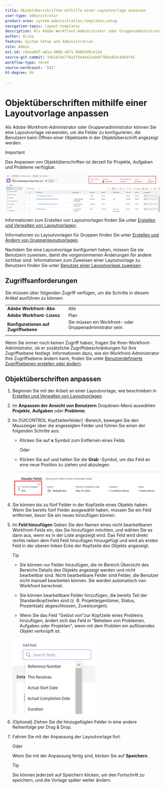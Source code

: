 ```yaml
---
title: Objektüberschriften mithilfe einer Layoutvorlage anpassen
user-type: administrator
product-area: system-administration;templates;setup
navigation-topic: layout-templates
description: Als Adobe Workfront-Administrator oder Gruppenadministrator können Sie eine Layoutvorlage verwenden, um die Felder zu konfigurieren, die Benutzern beim Öffnen einer Objektseite in der Objektüberschrift angezeigt werden.
author: Alina
feature: System Setup and Administration
role: Admin
exl-id: cbeaa0d7-a61a-4806-a871-96663d9ce124
source-git-commit: 34b1bf4e776a1f5b4a413ab9f78bed63c4b64f45
workflow-type: tm+mt
source-wordcount: '512'
ht-degree: 0%

---
```


# Objektüberschriften mithilfe einer Layoutvorlage anpassen

Als Adobe Workfront-Administrator oder Gruppenadministrator können Sie eine Layoutvorlage verwenden, um die Felder zu konfigurieren, die Benutzern beim Öffnen einer Objektseite in der Objektüberschrift angezeigt werden.

>[!IMPORTANT]
>
>Das Anpassen von Objektüberschriften ist derzeit für Projekte, Aufgaben und Probleme verfügbar.

![](assets/object-header-fields.png)

Informationen zum Erstellen von Layoutvorlagen finden Sie unter [Erstellen und Verwalten von Layoutvorlagen](../use-layout-templates/create-and-manage-layout-templates.md).

Informationen zu Layoutvorlagen für Gruppen finden Sie unter [Erstellen und Ändern von Gruppenlayoutvorlagen](../../../administration-and-setup/manage-groups/work-with-group-objects/create-and-modify-a-groups-layout-templates.md).

Nachdem Sie eine Layoutvorlage konfiguriert haben, müssen Sie sie Benutzern zuweisen, damit die vorgenommenen Änderungen für andere sichtbar sind. Informationen zum Zuweisen einer Layoutvorlage zu Benutzern finden Sie unter [Benutzer einer Layoutvorlage zuweisen](../use-layout-templates/assign-users-to-layout-template.md).

## Zugriffsanforderungen

Sie müssen über folgenden Zugriff verfügen, um die Schritte in diesem Artikel ausführen zu können:


<table>
  <tr>
   <td><strong>Adobe Workfront-Abo</strong>
   </td>
   <td>Alle
   </td>
  </tr>
  <tr>
   <td><strong>Adobe Workfront-Lizenz</strong>
   </td>
   <td>Plan
   </td>
  </tr>
  <tr>
   <td><strong>Konfigurationen auf Zugriffsebene</strong>
   </td>
   <td>Sie müssen ein Workfront- oder Gruppenadministrator sein.
<p>
   </td>
  </tr>
</table>

Wenn Sie immer noch keinen Zugriff haben, fragen Sie Ihren Workfront-Administrator, ob er zusätzliche Zugriffsbeschränkungen für Ihre Zugriffsebene festlegt. Informationen dazu, wie ein Workfront-Administrator Ihre Zugriffsebene ändern kann, finden Sie unter [Benutzerdefinierte Zugriffsebenen erstellen oder ändern](../../add-users/configure-and-grant-access/create-modify-access-levels.md).

## Objektüberschriften anpassen

1. Beginnen Sie mit der Arbeit an einer Layoutvorlage, wie beschrieben in [Erstellen und Verwalten von Layoutvorlagen](../../customize-workfront/use-layout-templates/create-and-manage-layout-templates.md).
1. Im **Anpassen der Ansicht von Benutzern** Dropdown-Menü auswählen **Projekte**, **Aufgaben** oder **Probleme**.

   <!--when this will be possible for more than 3 objects, at production, make this more general: update the sentence above to say "select an object you want to customize in the Customize what users see drop-down menu). -->

1. Im [!UICONTROL Kopfzeilenfelder] -Bereich, bewegen Sie den Mauszeiger über die angezeigten Felder und führen Sie einen der folgenden Schritte aus:
   * Klicken Sie auf **x** Symbol zum Entfernen eines Felds

     Oder

   * Klicken Sie auf und halten Sie die **Grab** -Symbol, um das Feld an eine neue Position zu ziehen und abzulegen.

   <!--(NOTE: make sure the default names of these fields have not changed; otherwise, update screen shot)-->

   ![](assets/object-header-field-x-and-grab-icons-in-lt.png)

1. Sie können bis zu fünf Felder in der Kopfzeile eines Objekts haben.
Wenn Sie bereits fünf Felder ausgewählt haben, müssen Sie ein Feld entfernen, bevor Sie ein neues hinzufügen können.
1. Im **Feld hinzufügen** Geben Sie den Namen eines nicht bearbeitbaren Workfront-Felds ein, das Sie hinzufügen möchten, und wählen Sie es dann aus, wenn es in der Liste angezeigt wird. Das Feld wird direkt rechts neben dem Feld Feld hinzufügen hinzugefügt und wird als erstes Feld in der oberen linken Ecke der Kopfzeile des Objekts angezeigt.

   >[!TIP]
   >
   >* Sie können nur Felder hinzufügen, die im Bereich Übersicht des Bereichs Details des Objekts angezeigt werden und nicht bearbeitbar sind. Nicht bearbeitbare Felder sind Felder, die Benutzer nicht manuell bearbeiten können. Sie werden automatisch von Workfront berechnet.
   >
   >* Sie können bearbeitbare Felder hinzufügen, die bereits Teil der Standardkopfzeilen sind (z. B. Projekteigentümer, Status, Prozentsatz abgeschlossen, Zuweisungen).
   >
   >* Wenn Sie das Feld &quot;Gelöst von&quot;zur Kopfzeile eines Problems hinzufügen, ändert sich das Feld in &quot;Beheben von Problemen, Aufgaben oder Projekten&quot;, wenn mit dem Problem ein auflösendes Objekt verknüpft ist.


   ![](assets/add-field-to-header-in-lt-list.png)


1. (Optional) Ziehen Sie die hinzugefügten Felder in eine andere Reihenfolge per Drag &amp; Drop.

1. Fahren Sie mit der Anpassung der Layoutvorlage fort.

   Oder

   Wenn Sie mit der Anpassung fertig sind, klicken Sie auf **Speichern**.

   >[!TIP]
   >
   >Sie können jederzeit auf Speichern klicken, um den Fortschritt zu speichern, und die Vorlage später weiter ändern.

